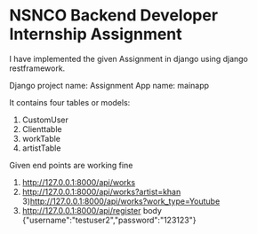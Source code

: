 
# NSNCO Backend Developer Internship Assignment 

I have implemented the given Assignment in django using django restframework.

Django project name: Assignment
App name: mainapp

It contains four tables or models:
1) CustomUser
2) Clienttable
3) workTable
4) artistTable

Given end points are working fine

1) http://127.0.0.1:8000/api/works
2) http://127.0.0.1:8000/api/works?artist=khan
3)http://127.0.0.1:8000/api/works?work_type=Youtube
4) http://127.0.0.1:8000/api/register
  body {"username":"testuser2","password":"123123"}
